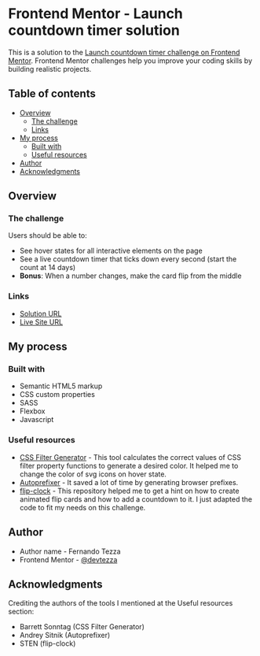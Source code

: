 # Frontend Mentor - Launch countdown timer solution

This is a solution to the [Launch countdown timer challenge on Frontend Mentor](https://www.frontendmentor.io/challenges/launch-countdown-timer-N0XkGfyz-). Frontend Mentor challenges help you improve your coding skills by building realistic projects. 

## Table of contents

- [Overview](#overview)
  - [The challenge](#the-challenge) 
  - [Links](#links)
- [My process](#my-process)
  - [Built with](#built-with)  
  - [Useful resources](#useful-resources)
- [Author](#author)
- [Acknowledgments](#acknowledgments)

## Overview

### The challenge

Users should be able to:

- See hover states for all interactive elements on the page
- See a live countdown timer that ticks down every second (start the count at 14 days)
- **Bonus**: When a number changes, make the card flip from the middle

### Links

- [Solution URL](https://www.frontendmentor.io/solutions/sass-flexbox-javascript-61k69qKFU)
- [Live Site URL](https://devtezza.github.io/launch-countdown/)

## My process

### Built with

- Semantic HTML5 markup
- CSS custom properties
- SASS
- Flexbox
- Javascript

### Useful resources

- [CSS Filter Generator](https://codepen.io/sosuke/pen/Pjoqqp) - This tool calculates the correct values of CSS filter property functions to generate a desired color. It helped me to change the color of svg icons on hover state.
- [Autoprefixer](https://autoprefixer.github.io/) - It saved a lot of time by generating browser prefixes.
- [flip-clock](https://github.com/1isten/flip-clock) - This repository helped me to get a hint on how to create animated flip cards and how to add a countdown to it. I just adapted the code to fit my needs on this challenge.

## Author
- Author name - Fernando Tezza
- Frontend Mentor - [@devtezza](https://www.frontendmentor.io/profile/devtezza)

## Acknowledgments

Crediting the authors of the tools I mentioned at the Useful resources section:
- Barrett Sonntag (CSS Filter Generator)
- Andrey Sitnik (Autoprefixer)
- STEN (flip-clock)
